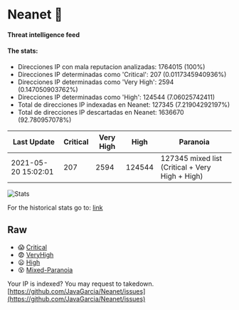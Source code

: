 # Neanet :hocho:
#### Threat intelligence feed
#### The stats:

- Direcciones IP con mala reputacion analizadas: 1764015 (100%)
- Direcciones IP determinadas como 'Critical':  207 (0.0117345940936%)
- Direcciones IP determinadas como 'Very High':  2594 (0.147050903762%)
- Direcciones IP determinadas como 'High':  124544 (7.06025742411)
- Total de direcciones IP indexadas en Neanet:  127345 (7.21904292197%)
- Total de direcciones IP descartadas en Neanet:  1636670 (92.780957078%)

| Last Update | Critical | Very High | High | Paranoia |
| --- | --- | --- | --- | --- |
| 2021-05-20 15:02:01 | 207 | 2594 | 124544 | 127345 mixed list (Critical + Very High + High)|

![Stats](https://docs.google.com/spreadsheets/d/e/2PACX-1vSnaNMIXVabIpDJjufMlzH7poXnshF3mgd8Is1g9ytUEzVsP5my4Trn8f-xkoLLQ38xpL3HtmUexLo6/pubchart?oid=501124687&format=image)

For the historical stats go to: [link](/stats.csv)
## Raw
- :scream: [Critical](https://raw.githubusercontent.com/JavaGarcia/Neanet/master/blacklists/neanet_critical.txt)
- :fearful: [VeryHigh](https://raw.githubusercontent.com/JavaGarcia/Neanet/master/blacklists/neanet_veryHigh.txtt)
- :frowning: [High](https://raw.githubusercontent.com/JavaGarcia/Neanet/master/blacklists/neanet_high.txt)
- :dizzy_face: [Mixed-Paranoia](https://raw.githubusercontent.com/JavaGarcia/Neanet/master/blacklists/neanet_all.txt)


Your IP is indexed? You may request to takedown. [https://github.com/JavaGarcia/Neanet/issues](https://github.com/JavaGarcia/Neanet/issues)









































































































































































































































































































































































































































































































































































































































































































































































































































































































































































































































































































































































































































































































































































































































































































































































































































































































































































































































































































































































































































































































































































































































































































































































































































































































































































































































































































































































































































































































































































































































































































































































































































































































































































































































































































































































































































































































































































































































































































































































































































































































































































































































































































































































































































































































































































































































































































































































































































































































































































































































































































































































































































































































































































































































































































































































































































































































































































































































































































































































































































































































































































































































































































































































































































































































































































































































































































